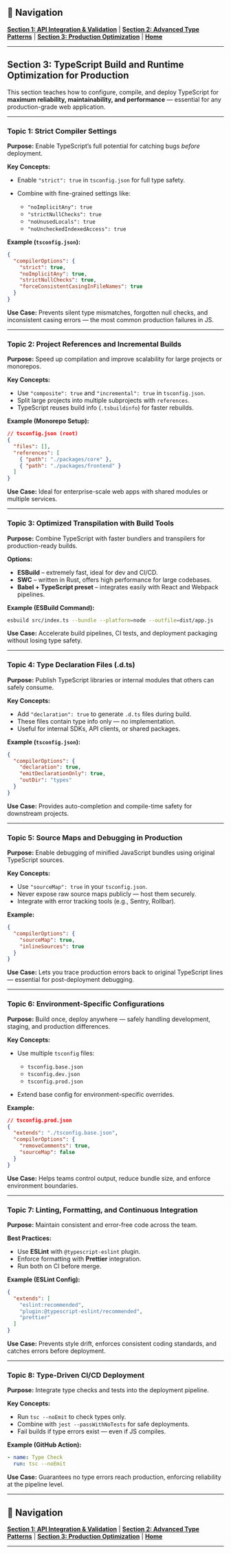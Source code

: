 ## 📍 Navigation

**[Section 1: API Integration & Validation](./section1.md)** | **[Section 2: Advanced Type Patterns](./section2.md)** | **[Section 3: Production Optimization](./section3.md)** | **[Home](./README.md)**

---

## **Section 3: TypeScript Build and Runtime Optimization for Production**

This section teaches how to configure, compile, and deploy TypeScript for **maximum reliability, maintainability, and performance** — essential for any production-grade web application.

---

### **Topic 1: Strict Compiler Settings**

**Purpose:**
Enable TypeScript’s full potential for catching bugs *before* deployment.

**Key Concepts:**

* Enable `"strict": true` in `tsconfig.json` for full type safety.
* Combine with fine-grained settings like:

  * `"noImplicitAny": true`
  * `"strictNullChecks": true`
  * `"noUnusedLocals": true`
  * `"noUncheckedIndexedAccess": true`

**Example (`tsconfig.json`):**

```json
{
  "compilerOptions": {
    "strict": true,
    "noImplicitAny": true,
    "strictNullChecks": true,
    "forceConsistentCasingInFileNames": true
  }
}
```

**Use Case:**
Prevents silent type mismatches, forgotten null checks, and inconsistent casing errors — the most common production failures in JS.

---

### **Topic 2: Project References and Incremental Builds**

**Purpose:**
Speed up compilation and improve scalability for large projects or monorepos.

**Key Concepts:**

* Use `"composite": true` and `"incremental": true` in `tsconfig.json`.
* Split large projects into multiple subprojects with `references`.
* TypeScript reuses build info (`.tsbuildinfo`) for faster rebuilds.

**Example (Monorepo Setup):**

```json
// tsconfig.json (root)
{
  "files": [],
  "references": [
    { "path": "./packages/core" },
    { "path": "./packages/frontend" }
  ]
}
```

**Use Case:**
Ideal for enterprise-scale web apps with shared modules or multiple services.

---

### **Topic 3: Optimized Transpilation with Build Tools**

**Purpose:**
Combine TypeScript with faster bundlers and transpilers for production-ready builds.

**Options:**

* **ESBuild** – extremely fast, ideal for dev and CI/CD.
* **SWC** – written in Rust, offers high performance for large codebases.
* **Babel + TypeScript preset** – integrates easily with React and Webpack pipelines.

**Example (ESBuild Command):**

```bash
esbuild src/index.ts --bundle --platform=node --outfile=dist/app.js
```

**Use Case:**
Accelerate build pipelines, CI tests, and deployment packaging without losing type safety.

---

### **Topic 4: Type Declaration Files (.d.ts)**

**Purpose:**
Publish TypeScript libraries or internal modules that others can safely consume.

**Key Concepts:**

* Add `"declaration": true` to generate `.d.ts` files during build.
* These files contain type info only — no implementation.
* Useful for internal SDKs, API clients, or shared packages.

**Example (`tsconfig.json`):**

```json
{
  "compilerOptions": {
    "declaration": true,
    "emitDeclarationOnly": true,
    "outDir": "types"
  }
}
```

**Use Case:**
Provides auto-completion and compile-time safety for downstream projects.

---

### **Topic 5: Source Maps and Debugging in Production**

**Purpose:**
Enable debugging of minified JavaScript bundles using original TypeScript sources.

**Key Concepts:**

* Use `"sourceMap": true` in your `tsconfig.json`.
* Never expose raw source maps publicly — host them securely.
* Integrate with error tracking tools (e.g., Sentry, Rollbar).

**Example:**

```json
{
  "compilerOptions": {
    "sourceMap": true,
    "inlineSources": true
  }
}
```

**Use Case:**
Lets you trace production errors back to original TypeScript lines — essential for post-deployment debugging.

---

### **Topic 6: Environment-Specific Configurations**

**Purpose:**
Build once, deploy anywhere — safely handling development, staging, and production differences.

**Key Concepts:**

* Use multiple `tsconfig` files:

  * `tsconfig.base.json`
  * `tsconfig.dev.json`
  * `tsconfig.prod.json`
* Extend base config for environment-specific overrides.

**Example:**

```json
// tsconfig.prod.json
{
  "extends": "./tsconfig.base.json",
  "compilerOptions": {
    "removeComments": true,
    "sourceMap": false
  }
}
```

**Use Case:**
Helps teams control output, reduce bundle size, and enforce environment boundaries.

---

### **Topic 7: Linting, Formatting, and Continuous Integration**

**Purpose:**
Maintain consistent and error-free code across the team.

**Best Practices:**

* Use **ESLint** with `@typescript-eslint` plugin.
* Enforce formatting with **Prettier** integration.
* Run both on CI before merge.

**Example (ESLint Config):**

```json
{
  "extends": [
    "eslint:recommended",
    "plugin:@typescript-eslint/recommended",
    "prettier"
  ]
}
```

**Use Case:**
Prevents style drift, enforces consistent coding standards, and catches errors before deployment.

---

### **Topic 8: Type-Driven CI/CD Deployment**

**Purpose:**
Integrate type checks and tests into the deployment pipeline.

**Key Concepts:**

* Run `tsc --noEmit` to check types only.
* Combine with `jest --passWithNoTests` for safe deployments.
* Fail builds if type errors exist — even if JS compiles.

**Example (GitHub Action):**

```yaml
- name: Type Check
  run: tsc --noEmit
```

**Use Case:**
Guarantees no type errors reach production, enforcing reliability at the pipeline level.

---

## 📍 Navigation

**[Section 1: API Integration & Validation](./section1.md)** | **[Section 2: Advanced Type Patterns](./section2.md)** | **[Section 3: Production Optimization](./section3.md)** | **[Home](./README.md)**

---
